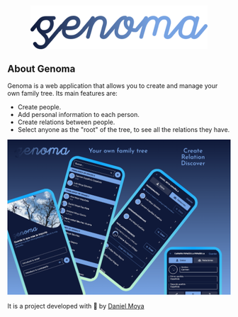 <p align="center">
	<a href="https://genoma.danimoya.es" target="_blank">
		<img src="/public/logo.svg" width="400" alt="Genoma Logo">
	</a>
</p>

## About Genoma
Genoma is a web application that allows you to create and manage your own family tree. Its main features are:
- Create people.
- Add personal information to each person.
- Create relations between people.
- Select anyone as the "root" of the tree, to see all the relations they have.


<p align="center">
	<img src="/public/screenshot.png" width="1072" alt="Genoma App Screenshots">
</p>

It is a project developed with 💚 by [Daniel Moya](https://danimoya.es)




